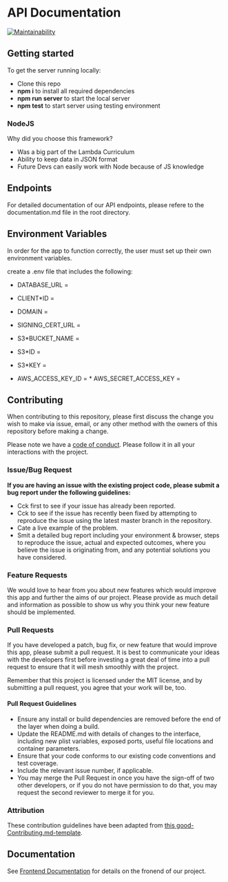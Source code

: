 # API Documentation

[![Maintainability](https://api.codeclimate.com/v1/badges/da01f596f6f9f722c5b8/maintainability)](https://codeclimate.com/github/Lambda-School-Labs/kansha-be/maintainability)


## Getting started

To get the server running locally:

-   Clone this repo
-   **npm i** to install all required dependencies
-   **npm run server** to start the local server
-   **npm test** to start server using testing environment

### NodeJS

Why did you choose this framework?

-   Was a big part of the Lambda Curriculum
-   Ability to keep data in JSON format
-   Future Devs can easily work with Node because of JS knowledge

## Endpoints

For detailed documentation of our API endpoints, please refere to the documentation.md file in the root directory.

## Environment Variables

In order for the app to function correctly, the user must set up their own environment variables.

create a .env file that includes the following:

-   DATABASE_URL =
-   CLIENT\*ID =

-   DOMAIN =
-   SIGNING_CERT_URL =
-   S3\*BUCKET_NAME =
-   S3\*ID =
-   S3\*KEY =
-   AWS_ACCESS_KEY_ID = \* AWS_SECRET_ACCESS_KEY =

## Contributing

When contributing to this repository, please first discuss the change you wish to make via issue, email, or any other method with the owners of this repository before making a change.

Please note we have a [code of conduct](./code_of_conduct.md). Please follow it in all your interactions with the project.

### Issue/Bug Request

**If you are having an issue with the existing project code, please submit a bug report under the following guidelines:**

-   Cck first to see if your issue has already been reported.
-   Cck to see if the issue has recently been fixed by attempting to reproduce the issue using the latest master branch in the repository.
-   Cate a live example of the problem.
-   Smit a detailed bug report including your environment & browser, steps to reproduce the issue, actual and expected outcomes, where you believe the issue is originating from, and any potential solutions you have considered.

### Feature Requests

We would love to hear from you about new features which would improve this app and further the aims of our project. Please provide as much detail and information as possible to show us why you think your new feature should be implemented.

### Pull Requests

If you have developed a patch, bug fix, or new feature that would improve this app, please submit a pull request. It is best to communicate your ideas with the developers first before investing a great deal of time into a pull request to ensure that it will mesh smoothly with the project.

Remember that this project is licensed under the MIT license, and by submitting a pull request, you agree that your work will be, too.

#### Pull Request Guidelines

-   Ensure any install or build dependencies are removed before the end of the layer when doing a build.
-   Update the README.md with details of changes to the interface, including new plist variables, exposed ports, useful file locations and container parameters.
-   Ensure that your code conforms to our existing code conventions and test coverage.
-   Include the relevant issue number, if applicable.
-   You may merge the Pull Request in once you have the sign-off of two other developers, or if you do not have permission to do that, you may request the second reviewer to merge it for you.

### Attribution

These contribution guidelines have been adapted from [this good-Contributing.md-template](https://gist.github.com/PurpleBooth/b24679402957c63ec426).

## Documentation

See [Frontend Documentation](https://github.com/Lambda-School-Labs/kansha-fe/blob/master/README.md) for details on the fronend of our project.
